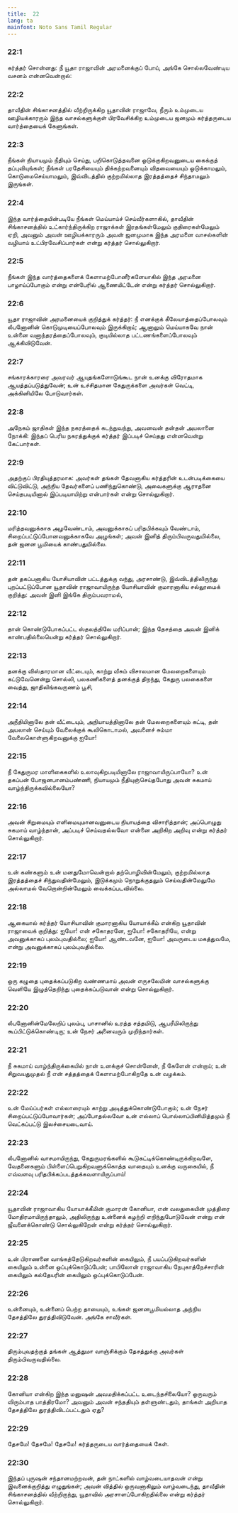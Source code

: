 ```yaml
---
title:  22
lang: ta
mainfont: Noto Sans Tamil Regular
---
```


###  22:1

கர்த்தர் சொன்னது: நீ யூதா ராஜாவின் அரமனைக்குப் போய், அங்கே சொல்லவேண்டிய வசனம் என்னவென்றால்:

###  22:2

தாவீதின் சிங்காசனத்தில் வீற்றிருக்கிற யூதாவின் ராஜாவே, நீரும் உம்முடைய ஊழியக்காரரும் இந்த வாசல்களுக்குள் பிரவேசிக்கிற உம்முடைய ஜனமும் கர்த்தருடைய வார்த்தையைக் கேளுங்கள்.

###  22:3

நீங்கள் நியாயமும் நீதியும் செய்து, பறிகொடுத்தவனை ஒடுக்குகிறவனுடைய கைக்குத் தப்புவியுங்கள்; நீங்கள் பரதேசியையும் திக்கற்றவனையும் விதவையையும் ஒடுக்காமலும், கொடுமைசெய்யாமலும், இவ்விடத்தில் குற்றமில்லாத இரத்தத்தைச் சிந்தாமலும் இருங்கள்.

###  22:4

இந்த வார்த்தையின்படியே நீங்கள் மெய்யாய்ச் செய்வீர்களாகில், தாவீதின் சிங்காசனத்தில் உட்கார்ந்திருக்கிற ராஜாக்கள் இரதங்கள்மேலும் குதிரைகள்மேலும் ஏறி, அவனும் அவன் ஊழியக்காரரும் அவன் ஜனமுமாக இந்த அரமனை வாசல்களின் வழியாய் உட்பிரவேசிப்பார்கள் என்று கர்த்தர் சொல்லுகிறார்.

###  22:5

நீங்கள் இந்த வார்த்தைகளைக் கேளாமற்போனீர்களேயாகில் இந்த அரமனை பாழாய்ப்போகும் என்று என்பேரில் ஆணையிட்டேன் என்று கர்த்தர் சொல்லுகிறார்.

###  22:6

யூதா ராஜாவின் அரமனையைக் குறித்துக் கர்த்தர்: நீ எனக்குக் கீலேயாத்தைப்போலவும் லீபனோனின் கொடுமுடியைப்போலவும் இருக்கிறாய்; ஆனாலும் மெய்யாகவே நான் உன்னை வனாந்தரத்தைப்போலவும், குடியில்லாத பட்டணங்களைப்போலவும் ஆக்கிவிடுவேன்.

###  22:7

சங்காரக்காரரை அவரவர் ஆயுதங்களோடுங்கூட நான் உனக்கு விரோதமாக ஆயத்தப்படுத்துவேன்; உன் உச்சிதமான கேதுருக்களை அவர்கள் வெட்டி, அக்கினியிலே போடுவார்கள்.

###  22:8

அநேகம் ஜாதிகள் இந்த நகரத்தைக் கடந்துவந்து, அவனவன் தன்தன் அயலானை நோக்கி: இந்தப் பெரிய நகரத்துக்குக் கர்த்தர் இப்படிச் செய்தது என்னவென்று கேட்பார்கள்.

###  22:9

அதற்குப் பிரதியுத்தரமாக: அவர்கள் தங்கள் தேவனாகிய கர்த்தரின் உடன்படிக்கையை விட்டுவிட்டு, அந்நிய தேவர்களைப் பணிந்துகொண்டு, அவைகளுக்கு ஆராதனை செய்தபடியினால் இப்படியாயிற்று என்பார்கள் என்று சொல்லுகிறார்.

###  22:10

மரித்தவனுக்காக அழவேண்டாம், அவனுக்காகப் பரிதபிக்கவும் வேண்டாம், சிறைப்பட்டுப்போனவனுக்காகவே அழுங்கள்; அவன் இனித் திரும்பிவருவதுமில்லை, தன் ஜனன பூமியைக் காண்பதுமில்லை.

###  22:11

தன் தகப்பனாகிய யோசியாவின் பட்டத்துக்கு வந்து, அரசாண்டு, இவ்விடத்திலிருந்து புறப்பட்டுப்போன யூதாவின் ராஜாவாயிருந்த யோசியாவின் குமாரனாகிய சல்லூமைக் குறித்து: அவன் இனி இங்கே திரும்பவராமல்,

###  22:12

தான் கொண்டுபோகப்பட்ட ஸ்தலத்திலே மரிப்பான்; இந்த தேசத்தை அவன் இனிக் காண்பதில்லையென்று கர்த்தர் சொல்லுகிறார்.

###  22:13

தனக்கு விஸ்தாரமான வீட்டையும், காற்று வீசும் விசாலமான மேலறைகளையும் கட்டுவேனென்று சொல்லி, பலகணிகளைத் தனக்குத் திறந்து, கேதுரு பலகைகளை வைத்து, ஜாதிலிங்கவருணம் பூசி,

###  22:14

அநீதியினாலே தன் வீட்டையும், அநியாயத்தினாலே தன் மேலறைகளையும் கட்டி, தன் அயலான் செய்யும் வேலைக்குக் கூலிகொடாமல், அவனைச் சும்மா வேலைகொள்ளுகிறவனுக்கு ஐயோ!

###  22:15

நீ கேதுருமர மாளிகைகளில் உலாவுகிறபடியினாலே ராஜாவாயிருப்பாயோ? உன் தகப்பன் போஜனபானம்பண்ணி, நியாயமும் நீதியுஞ்செய்தபோது அவன் சுகமாய் வாழ்ந்திருக்கவில்லையோ?

###  22:16

அவன் சிறுமையும் எளிமையுமானவனுடைய நியாயத்தை விசாரித்தான்; அப்பொழுது சுகமாய் வாழ்ந்தான், அப்படிச் செய்வதல்லவோ என்னை அறிகிற அறிவு என்று கர்த்தர் சொல்லுகிறார்.

###  22:17

உன் கண்களும் உன் மனதுமோவென்றால் தற்பொழிவின்மேலும், குற்றமில்லாத இரத்தத்தைச் சிந்துவதின்மேலும், இடுக்கமும் நொறுக்குதலும் செய்வதின்மேலுமே அல்லாமல் வேறொன்றின்மேலும் வைக்கப்படவில்லை.

###  22:18

ஆகையால் கர்த்தர் யோசியாவின் குமாரனாகிய யோயாக்கீம் என்கிற யூதாவின் ராஜாவைக் குறித்து: ஐயோ! என் சகோதரனே, ஐயோ! சகோதரியே, என்று அவனுக்காகப் புலம்புவதில்லை; ஐயோ! ஆண்டவனே, ஐயோ! அவருடைய மகத்துவமே, என்று அவனுக்காகப் புலம்புவதில்லை.

###  22:19

ஒரு கழுதை புதைக்கப்படுகிற வண்ணமாய் அவன் எருசலேமின் வாசல்களுக்கு வெளியே இழுத்தெறிந்து புதைக்கப்படுவான் என்று சொல்லுகிறார்.

###  22:20

லீபனோனின்மேலேறிப் புலம்பு, பாசானில் உரத்த சத்தமிடு, ஆபரீமிலிருந்து கூப்பிட்டுக்கொண்டிரு; உன் நேசர் அனைவரும் முறிந்தார்கள்.

###  22:21

நீ சுகமாய் வாழ்ந்திருக்கையில் நான் உனக்குச் சொன்னேன், நீ கேளேன் என்றாய்; உன் சிறுவயதுமுதல் நீ என் சத்தத்தைக் கேளாமற்போகிறதே உன் வழக்கம்.

###  22:22

உன் மேய்ப்பர்கள் எல்லாரையும் காற்று அடித்துக்கொண்டுபோகும்; உன் நேசர் சிறைப்பட்டுப்போவார்கள்; அப்போதல்லவோ உன் எல்லாப் பொல்லாப்பினிமித்தமும் நீ வெட்கப்பட்டு இலச்சையடைவாய்.

###  22:23

லீபனோனில் வாசமாயிருந்து, கேதுருமரங்களில் கூடுகட்டிக்கொண்டிருக்கிறவளே, வேதனைகளும் பிள்ளைப்பெறுகிறவளுக்கொத்த வாதையும் உனக்கு வருகையில், நீ எவ்வளவு பரிதபிக்கப்படத்தக்கவளாயிருப்பாய்!

###  22:24

யூதாவின் ராஜாவாகிய யோயாக்கீமின் குமாரன் கோனியா, என் வலதுகையின் முத்திரை மோதிரமாயிருந்தாலும், அதிலிருந்து உன்னைக் கழற்றி எறிந்துபோடுவேன் என்று என் ஜீவனைக்கொண்டு சொல்லுகிறேன் என்று கர்த்தர் சொல்லுகிறார்.

###  22:25

உன் பிராணனை வாங்கத்தேடுகிறவர்களின் கையிலும், நீ பயப்படுகிறவர்களின் கையிலும் உன்னை ஒப்புக்கொடுப்பேன்; பாபிலோன் ராஜாவாகிய நேபுகாத்நேச்சாரின் கையிலும் கல்தேயரின் கையிலும் ஒப்புக்கொடுப்பேன்.

###  22:26

உன்னையும், உன்னைப் பெற்ற தாயையும், உங்கள் ஜனனபூமியல்லாத அந்நிய தேசத்திலே துரத்திவிடுவேன். அங்கே சாவீர்கள்.

###  22:27

திரும்புவதற்குத் தங்கள் ஆத்துமா வாஞ்சிக்கும் தேசத்துக்கு அவர்கள் திரும்பிவருவதில்லை.

###  22:28

கோனியா என்கிற இந்த மனுஷன் அவமதிக்கப்பட்ட உடைந்தசிலையோ? ஒருவரும் விரும்பாத பாத்திரமோ? அவனும் அவன் சந்ததியும் தள்ளுண்டதும், தாங்கள் அறியாத தேசத்திலே துரத்திவிடப்பட்டதும் ஏது?

###  22:29

தேசமே! தேசமே! தேசமே! கர்த்தருடைய வார்த்தையைக் கேள்.

###  22:30

இந்தப் புருஷன் சந்தானமற்றவன், தன் நாட்களில் வாழ்வடையாதவன் என்று இவனைக்குறித்து எழுதுங்கள்; அவன் வித்தில் ஒருவனாகிலும் வாழ்வடைந்து, தாவீதின் சிங்காசனத்தில் வீற்றிருந்து, யூதாவில் அரசாளப்போகிறதில்லை என்று கர்த்தர் சொல்லுகிறார்.

